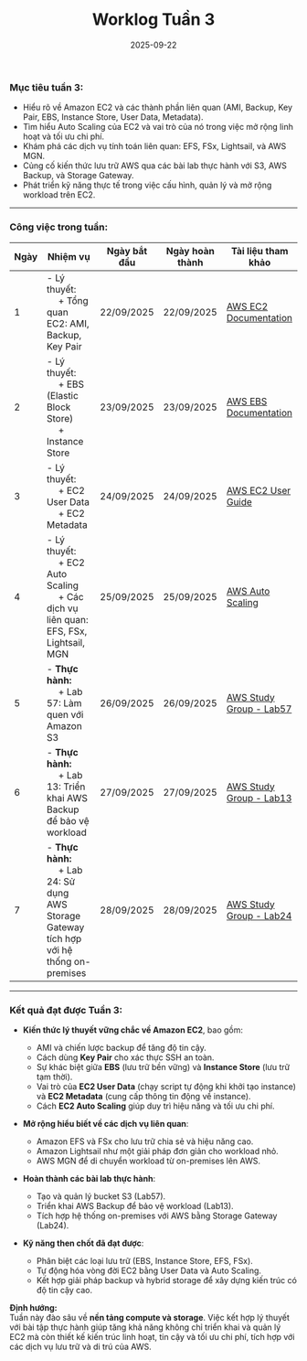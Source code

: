 ﻿---
title: "Worklog Tuần 3"
date: 2025-09-22
weight: 1
chapter: false
pre: " <b> 1.3. </b> "
---

### Mục tiêu tuần 3:

* Hiểu rõ về Amazon EC2 và các thành phần liên quan (AMI, Backup, Key Pair, EBS, Instance Store, User Data, Metadata).
* Tìm hiểu Auto Scaling của EC2 và vai trò của nó trong việc mở rộng linh hoạt và tối ưu chi phí.
* Khám phá các dịch vụ tính toán liên quan: EFS, FSx, Lightsail, và AWS MGN.
* Củng cố kiến thức lưu trữ AWS qua các bài lab thực hành với S3, AWS Backup, và Storage Gateway.
* Phát triển kỹ năng thực tế trong việc cấu hình, quản lý và mở rộng workload trên EC2.

---

### Công việc trong tuần:

| Ngày | Nhiệm vụ                                                                                                           | Ngày bắt đầu | Ngày hoàn thành | Tài liệu tham khảo                                                                 |
| ---- | ------------------------------------------------------------------------------------------------------------------ | ------------ | ---------------- | --------------------------------------------------------------------------------- |
| 1    | - Lý thuyết: <br>&emsp; + Tổng quan EC2: AMI, Backup, Key Pair                                                     | 22/09/2025   | 22/09/2025       | [AWS EC2 Documentation](https://docs.aws.amazon.com/ec2/)                          |
| 2    | - Lý thuyết: <br>&emsp; + EBS (Elastic Block Store) <br>&emsp; + Instance Store                                    | 23/09/2025   | 23/09/2025       | [AWS EBS Documentation](https://docs.aws.amazon.com/ebs/)                          |
| 3    | - Lý thuyết: <br>&emsp; + EC2 User Data <br>&emsp; + EC2 Metadata                                                  | 24/09/2025   | 24/09/2025       | [AWS EC2 User Guide](https://docs.aws.amazon.com/AWSEC2/latest/UserGuide/)         |
| 4    | - Lý thuyết: <br>&emsp; + EC2 Auto Scaling <br>&emsp; + Các dịch vụ liên quan: EFS, FSx, Lightsail, MGN            | 25/09/2025   | 25/09/2025       | [AWS Auto Scaling](https://docs.aws.amazon.com/autoscaling/)                       |
| 5    | - **Thực hành:** <br>&emsp; + Lab 57: Làm quen với Amazon S3                                                       | 26/09/2025   | 26/09/2025       | [AWS Study Group - Lab57](https://000057.awsstudygroup.com/)                       |
| 6    | - **Thực hành:** <br>&emsp; + Lab 13: Triển khai AWS Backup để bảo vệ workload                                     | 27/09/2025   | 27/09/2025       | [AWS Study Group - Lab13](https://000013.awsstudygroup.com/)                       |
| 7    | - **Thực hành:** <br>&emsp; + Lab 24: Sử dụng AWS Storage Gateway tích hợp với hệ thống on-premises                | 28/09/2025   | 28/09/2025       | [AWS Study Group - Lab24](https://000024.awsstudygroup.com/)                       |

---

### Kết quả đạt được Tuần 3:

* **Kiến thức lý thuyết vững chắc về Amazon EC2**, bao gồm:
  * AMI và chiến lược backup để tăng độ tin cậy.
  * Cách dùng **Key Pair** cho xác thực SSH an toàn.
  * Sự khác biệt giữa **EBS** (lưu trữ bền vững) và **Instance Store** (lưu trữ tạm thời).
  * Vai trò của **EC2 User Data** (chạy script tự động khi khởi tạo instance) và **EC2 Metadata** (cung cấp thông tin động về instance).
  * Cách **EC2 Auto Scaling** giúp duy trì hiệu năng và tối ưu chi phí.

* **Mở rộng hiểu biết về các dịch vụ liên quan**:
  * Amazon EFS và FSx cho lưu trữ chia sẻ và hiệu năng cao.
  * Amazon Lightsail như một giải pháp đơn giản cho workload nhỏ.
  * AWS MGN để di chuyển workload từ on-premises lên AWS.

* **Hoàn thành các bài lab thực hành**:
  * Tạo và quản lý bucket S3 (Lab57).
  * Triển khai AWS Backup để bảo vệ workload (Lab13).
  * Tích hợp hệ thống on-premises với AWS bằng Storage Gateway (Lab24).

* **Kỹ năng then chốt đã đạt được**:
  * Phân biệt các loại lưu trữ (EBS, Instance Store, EFS, FSx).
  * Tự động hóa vòng đời EC2 bằng User Data và Auto Scaling.
  * Kết hợp giải pháp backup và hybrid storage để xây dựng kiến trúc có độ tin cậy cao.

**Định hướng:**  
Tuần này đào sâu về **nền tảng compute và storage**. Việc kết hợp lý thuyết với bài tập thực hành giúp tăng khả năng không chỉ triển khai và quản lý EC2 mà còn thiết kế kiến trúc linh hoạt, tin cậy và tối ưu chi phí, tích hợp với các dịch vụ lưu trữ và di trú của AWS.
